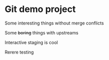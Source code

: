 # Git demo project

Some interesting things without merge conflicts

Some ~~boring~~ things with upstreams

Interactive staging is cool

Rerere testing

